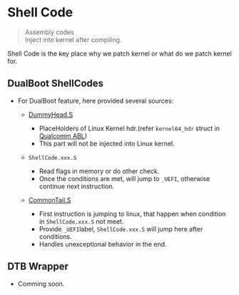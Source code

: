 # Shell Code
> Assembly codes  
> Inject into kernel after compiling.

Shell Code is the key place why we patch kernel or what do we patch kernel for.  

## DualBoot ShellCodes
- For DualBoot feature, here provided several sources:
  + [DummyHead.S](https://github.com/woa-msmnile/DualBootKernelPatcher/blob/main/ShellCode/DummyHead.S)
    - PlaceHolders of Linux Kernel hdr.(refer `kernel64_hdr` struct in [Qualcomm ABL](https://git.codelinaro.org/clo/la/abl/tianocore/edk2/-/blob/KERNEL.PLATFORM.2.1.r1-04700-kernel.0/QcomModulePkg/Include/Library/BootImage.h?ref_type=tags#L477-489))
    - This part will not be injected into Linux kernel.

  + `ShellCode.xxx.S`
    - Read flags in memory or do other check.
    - Once the conditions are met, will jump to `_UEFI`, otherwise continue next instruction.

  + [CommonTail.S](https://github.com/woa-msmnile/DualBootKernelPatcher/blob/main/ShellCode/CommonTail.S)
    - First instruction is jumping to linux, that happen when condition in `ShellCode.xxx.S` not meet.
    - Provide `_UEFI`label, `ShellCode.xxx.S` will jump here after conditions.
    - Handles unexceptional behavior in the end.

## DTB Wrapper
  - Comming soon.